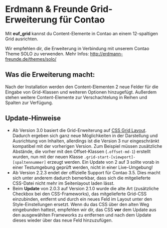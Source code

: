# Erdmann & Freunde Grid-Erweiterung für Contao

Mit **euf_grid** kannst du Content-Elemente in Contao an einem 12-spaltigen Grid ausrichten.

Wir empfehlen dir, die Erweiterung in Verbindung mit unserem Contao Theme SOLO zu verwenden. Mehr Infos: http://erdmann-freunde.de/themes/solo/

## Was die Erweiterung macht:

Nach der Installation werden den Content-Elementen 2 neue Felder für die Eingabe von Grid-Klassen und weiteren Optionen hinzugefügt. Außerdem stehen weitere Content-Elemente zur Verschachtelung in Reihen und Spalten zur Verfügung.

## Update-Hinweise
- Ab Version 3.0 basiert die Grid-Erweiterung auf [CSS Grid Layout](https://developer.mozilla.org/de/docs/Web/CSS/CSS_Grid_Layout). Dadurch ergeben sich ganz neue Möglichkeiten in der Darstellung und Ausrichtung von Inhalten, allerdings ist die Version 3 nur eingeschränkt kompatibel mit der vorherigen Version. Zum Beispiel müssen zusätzliche Abstände, die vorher mit den Offset-Klassen (`.offset-md-1`) erstellt wurden, nun mit der neuen Klasse `.grid-start-[viewport]-[spaltennummer]` erzeugt werden. Ein Update von 2 auf 3 sollte vorab in einer Testumgebung geprüft werden, nicht in einer Live-Umgebung!
- Ab Version 2.2.3 endet der offizielle Support für Contao 3.5. Dies macht sich unter anderem dadurch bemerkbar, dass sich die mitgelieferte CSS-Datei nicht mehr im Seitenlayout laden lässt.
- Beim **Update** von 2.0.3 auf Version 2.1.0 wurde die alte Art (zusätzliche Checkbox bei den CSS-Frameworks), das mitgelieferte Grid-CSS einzubinden, entfernt und durch ein neues Feld im Layout unter den Style-Einstellungen ersetzt. Wenn du das CSS über den alten Weg eingebunden hattest, empfehlen wir dir, das CSS **vor** dem Update aus den ausgewählten Frameworks zu entfernen und nach dem Update dieses wieder über das neue Feld hinzuzufügen.
